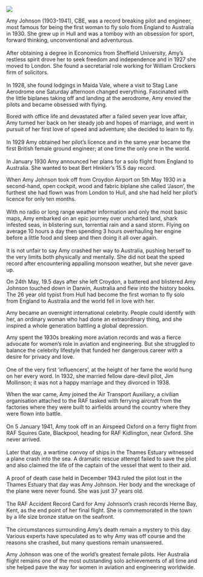<a href="https://www.kent-maps.online"><img src="https://www.kent-maps.online/juncture/ve-button.png"></a>

<param ve-config title="Amy Johnson" author="Jane Delamaine" layout="vtl" banner="https://stor.artstor.org/stor/9ac45485-b2cf-4065-90b5-f363a95788a8">

<param ve-entity eid="Q929286" aliases="Herne Bay">

Amy Johnson (1903-1941), CBE, was a record breaking pilot and engineer, most famous for being the first woman to fly solo from England to Australia in 1930. She grew up in Hull and was a tomboy with an obsession for sport, forward thinking, unconventional and adventurous.
<br><br>
After obtaining a degree in Economics from Sheffield University, Amy’s restless spirit drove her to seek freedom and independence and in 1927 she moved to London. She found a secretarial role working for William Crockers firm of solicitors.
<br><br>
In 1928, she found lodgings in Maida Vale, where a visit to Stag Lane Aerodrome one Saturday afternoon changed everything. Fascinated with the little biplanes taking off and landing at the aerodrome, Amy envied the pilots and became obsessed with flying.
<param ve-image url="https://upload.wikimedia.org/wikipedia/commons/e/e4/Amy_Johnson_Festival%2C_Kingston_upon_Hull_-_geograph.org.uk_-_5281693.jpg" label="Amy Johnson Festival, Kingstone upon Hull" attribution="Bernard Sharp, via Wikimedia Commons" license="CC BY-SA 2.0">

Bored with office life and devastated after a failed seven year love affair, Amy turned her back on her steady job and hopes of marriage, and went in pursuit of her first love of speed and adventure; she decided to learn to fly.
<br><br>
In 1929 Amy obtained her pilot’s licence and in the same year became the first British female ground engineer; at one time the only one in the world.
<br><br>
In January 1930 Amy announced her plans for a solo flight from England to Australia. She wanted to beat Bert Hinkler’s 15.5 day record.
<param ve-image url="https://upload.wikimedia.org/wikipedia/commons/8/89/Amy_Johnson_1930-1931.jpg" label="Amy Johnson 1930-31" attribution="liz west from Boxborough, MA, via Wikimedia Commons" license="CC BY 2.0"> 

When Amy Johnson took off from Croydon Airport on 5th May 1930 in a second-hand, open cockpit, wood and fabric biplane she called ‘Jason’, the furthest she had flown was from London to Hull, and she had held her pilot’s licence for only ten months.
<br><br>
With no radio or long range weather information and only the most basic maps, Amy embarked on an epic journey over uncharted land, shark infested seas, in blistering sun, torrential rain and a sand storm. Flying on average 10 hours a day then spending 3 hours overhauling her engine before a little food and sleep and then doing it all over again.
<br><br>
It is not unfair to say Amy crashed her way to Australia, pushing herself to the very limits both physically and mentally. She did not beat the speed record after encountering appalling monsoon weather, but she never gave up.
<param ve-image url="https://upload.wikimedia.org/wikipedia/commons/0/09/Amy_Johnson_and_Jason_%283%29.jpg" label="Amy Johnson and 'Jason'" attribution="National Library of Australia, Fairfax Corporation, Public domain, via Wikimedia Commons">

On 24th May, 19.5 days after she left Croydon, a battered and blistered Amy Johnson touched down in Darwin, Australia and flew into the history books. The 26 year old typist from Hull had become the first woman to fly solo from England to Australia and the world fell in love with her.
<param ve-image url="https://upload.wikimedia.org/wikipedia/commons/9/9f/Amy_Johnson_1930_NLA15611-2423.jpg" label="Amy Johnson, 1930, Australia" attribution="National Library of Australia, Fairfax Corporation, Public domain, via Wikimedia Commons">

Amy became an overnight international celebrity. People could identify with her, an ordinary woman who had done an extraordinary thing, and she inspired a whole generation battling a global depression.
<param ve-image url="https://upload.wikimedia.org/wikipedia/commons/8/87/Amy_Johnson_1930-06-14.jpg" label="Amy Johnson, 14 June 1930 in her Black Hawk Moth leaving Australia for Newcastle" attribution="Unknown, The Age Newspaper">

Amy spent the 1930s breaking more aviation records and was a fierce advocate for women’s role in aviation and engineering. But she struggled to balance the celebrity lifestyle that funded her dangerous career with a desire for privacy and love.
<br><br>
One of the very first ‘influencers’, at the height of her fame the world hung on her every word. In 1932, she married fellow dare-devil pilot, Jim Mollinson; it was not a happy marriage and they divorced in 1938.
<param ve-image url="https://upload.wikimedia.org/wikipedia/commons/b/b0/Womens_whos_who_32.jpg" label="Women's Who's Who, 1932" attribution="anon. for flight, Public domain, via Wikimedia Commons">

When the war came, Amy joined the Air Transport Auxiliary, a civilian organisation attached to the RAF tasked with ferrying aircraft from the factories where they were built to airfields around the country where they were flown into battle.
<br><br>
On 5 January 1941, Amy took off in an Airspeed Oxford on a ferry flight from RAF Squires Gate, Blackpool, heading for RAF Kidlington, near Oxford. She never arrived.
<br><br>
Later that day, a wartime convoy of ships in the Thames Estuary witnessed a plane crash into the sea. A dramatic rescue attempt failed to save the pilot and also claimed the life of the captain of the vessel that went to their aid.
<br><br>
A proof of death case held in December 1943 ruled the pilot lost in the Thames Estuary that day was Amy Johnson. Her body and the wreckage of the plane were never found. She was just 37 years old.
<br><br>
The RAF Accident Record Card for Amy Johnson’s crash records Herne Bay, Kent, as the end point of her final flight. She is commemorated in the town by a life size bronze statue on the seafront.
<br><br>
The circumstances surrounding Amy’s death remain a mystery to this day. Various experts have speculated as to why Amy was off course and the reasons she crashed, but many questions remain unanswered.
<param ve-image url="https://upload.wikimedia.org/wikipedia/commons/2/20/Amy_Johnson%2C_Herne_Bay_-_geograph.org.uk_-_5262914.jpg" label="Amy Johnson, Herne Bay" attribution="pam fray, via Wikimedia Commons" license="CC BY-SA 2.0">
  
Amy Johnson was one of the world’s greatest female pilots. Her Australia flight remains one of the most outstanding solo achievements of all time and she helped pave the way for women in aviation and engineering worldwide.
<param ve-image url="https://stor.artstor.org/stor/be27c5c0-67ad-4984-a151-09f2b60d59e0" label="The Amy Johnson Project" attribution="Jane Delamaine">

